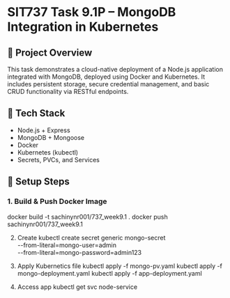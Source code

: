 # SIT737 Task 9.1P – MongoDB Integration in Kubernetes

## 📌 Project Overview
This task demonstrates a cloud-native deployment of a Node.js application integrated with MongoDB, deployed using Docker and Kubernetes. It includes persistent storage, secure credential management, and basic CRUD functionality via RESTful endpoints.

## 🧱 Tech Stack
- Node.js + Express
- MongoDB + Mongoose
- Docker
- Kubernetes (kubectl)
- Secrets, PVCs, and Services

## 🚀 Setup Steps

### 1. Build & Push Docker Image

docker build -t sachinynr001/737_week9.1 .
docker push sachinynr001/737_week9.1

2. Create
   kubectl create secret generic mongo-secret \
  --from-literal=mongo-user=admin \
  --from-literal=mongo-password=admin123

3. Apply Kubernetics file
    kubectl apply -f mongo-pv.yaml
kubectl apply -f mongo-deployment.yaml
kubectl apply -f app-deployment.yaml

5. Access app
   kubectl get svc node-service
